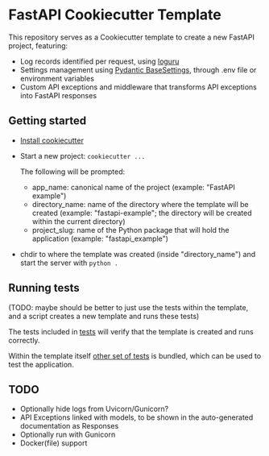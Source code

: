 # FastAPI Cookiecutter Template

This repository serves as a Cookiecutter template to create a new FastAPI project, featuring:

- Log records identified per request, using [loguru](https://github.com/Delgan/loguru)
- Settings management using [Pydantic BaseSettings](https://pydantic-docs.helpmanual.io/usage/settings/), through .env file or environment variables
- Custom API exceptions and middleware that transforms API exceptions into FastAPI responses

## Getting started

- [Install cookiecutter](https://cookiecutter.readthedocs.io/en/latest/installation.html#install-cookiecutter)

- Start a new project:
  `cookiecutter ...`
  
  The following will be prompted:
    - app_name: canonical name of the project (example: "FastAPI example")
    - directory_name: name of the directory where the template will be created (example: "fastapi-example"; the directory will be created within the current directory)
    - project_slug: name of the Python package that will hold the application (example: "fastapi_example")

- chdir to where the template was created (inside "directory_name") and start the server with `python .`

## Running tests

(TODO: maybe should be better to just use the tests within the template, and a script creates a new template and runs these tests)

The tests included in [tests](tests) will verify that the template is created and runs correctly.

Within the template itself [other set of tests]({{cookiecutter.directory_name}}/tests) is bundled, which can be used to test the application.

## TODO

- Optionally hide logs from Uvicorn/Gunicorn?
- API Exceptions linked with models, to be shown in the auto-generated documentation as Responses
- Optionally run with Gunicorn
- Docker(file) support
